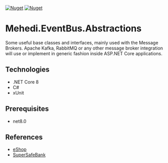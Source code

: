 [![Nuget](https://img.shields.io/nuget/v/Mehedi.EventBus.Abstractions)](https://www.nuget.org/packages/Mehedi.EventBus.Abstractions/)
[![Nuget](https://img.shields.io/nuget/dt/Mehedi.EventBus.Abstractions)](https://www.nuget.org/packages/Mehedi.EventBus.Abstractions/)

# Mehedi.EventBus.Abstractions
Some useful base classes and interfaces, mainly used with the Message Brokers. Apache Kafka, RabbitMQ or any other message broker integration will use or implement in generic fashion inside ASP.NET Core applications.

## Technologies
- .NET Core 8
- C#
- xUnit

## Prerequisites
- net8.0

## References
- [eShop](https://github.com/dotnet/eShop/tree/main/src/EventBus)
- [SuperSafeBank](https://github.com/mizrael/SuperSafeBank)
